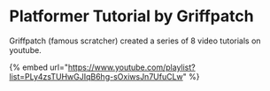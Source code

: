 # Platformer Tutorial by Griffpatch

Griffpatch \(famous scratcher\) created a series of 8 video tutorials on youtube. 

{% embed url="https://www.youtube.com/playlist?list=PLy4zsTUHwGJIqB6hg-sOxiwsJn7UfuCLw" %}



